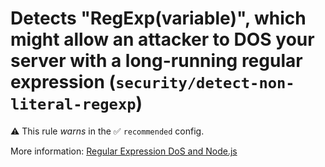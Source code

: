 # Detects "RegExp(variable)", which might allow an attacker to DOS your server with a long-running regular expression (`security/detect-non-literal-regexp`)

⚠️ This rule _warns_ in the ✅ `recommended` config.

<!-- end auto-generated rule header -->

More information: [Regular Expression DoS and Node.js](https://github.com/eslint-community/eslint-plugin-security/tree/main/docs/regular-expression-dos-and-node.md)
